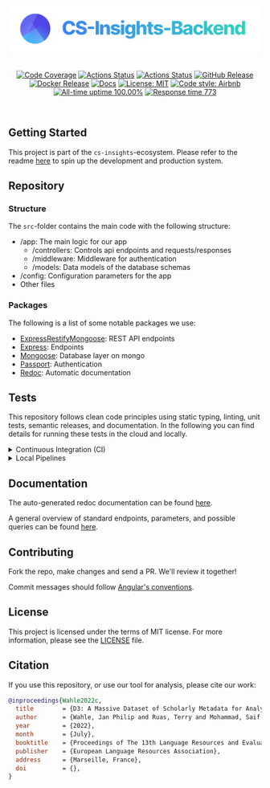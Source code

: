 <br/>
<div align="center">
  <a href="https://cs-insights.uni-goettingen.de">
    <img src="logo.png" alt="Logo" width="500">
  </a>
</div>
<br/>
<p align="center">
<a href="https://codecov.io/gh/gipplab/cs-insights-backend"><img alt="Code Coverage" src="https://codecov.io/gh/gipplab/cs-insights-backend/branch/main/graph/badge.svg?token=FW8MXQX5XK"/></a>
<a href="https://github.com/gipplab/cs-insights-backend/actions/workflows/release.yml"><img alt="Actions Status" src="https://github.com/gipplab/cs-insights-backend/actions/workflows/release.yml/badge.svg?branch=dev"></a>  
<a href="https://github.com/gipplab/cs-insights-backend/actions/workflows/main.yml"><img alt="Actions Status" src="https://github.com/gipplab/cs-insights-backend/actions/workflows/main.yml/badge.svg"></a>
<a href="https://github.com/gipplab/cs-insights-backend/releases"><img alt="GitHub Release" src="https://img.shields.io/github/v/release/gipplab/cs-insights-backend?sort=semver"></a>
<a href="https://hub.docker.com/repository/docker/jpelhaw/nlp-land-backend"><img alt="Docker Release" src="https://img.shields.io/docker/v/jpelhaw/nlp-land-backend?label=Docker"></a>
<a href="https://gipplab.github.io/cs-insights-backend/"><img alt="Docs" src="https://img.shields.io/badge/Docs-gh--pages-blue"></a>
<a href="https://github.com/ag-gipp/cs-insights-backend/blob/master/LICENSE"><img alt="License: MIT" src="https://black.readthedocs.io/en/stable/_static/license.svg"></a>
<a href="https://github.com/airbnb/javascript"><img alt="Code style: Airbnb" src="https://img.shields.io/badge/codestyle-Airbnb-success"></a>
<a href="https://gipplab.github.io/cs-insights-uptime/"><img alt="All-time uptime 100.00%" src="https://img.shields.io/endpoint?url=https%3A%2F%2Fraw.githubusercontent.com%2Fgipplab%2Fcs-insights-uptime%2FHEAD%2Fapi%2Fbackend%2Fuptime.json"></a>
<a href="https://gipplab.github.io/cs-insights-uptime/"><img alt="Response time 773" src="https://img.shields.io/endpoint?url=https%3A%2F%2Fraw.githubusercontent.com%2Fgipplab%2Fcs-insights-uptime%2FHEAD%2Fapi%2Fbackend%2Fresponse-time.json"></a>
</p>
<br/>

## Getting Started

This project is part of the `cs-insights`-ecosystem. Please refer to the readme [here](https://github.com/gipplab/cs-insights-main) to spin up the development and production system.

## Repository
### Structure
The `src`-folder contains the main code with the following structure:
- /app: The main logic for our app
  - /controllers: Controls api endpoints and requests/responses
  - /middleware: Middleware for authentication
  - /models: Data models of the database schemas
- /config: Configuration parameters for the app
- Other files

### Packages
The following is a list of some notable packages we use:
- [ExpressRestifyMongoose](https://florianholzapfel.github.io/express-restify-mongoose/v1/): REST API endpoints
- [Express](https://expressjs.com): Endpoints
- [Mongoose](https://mongoosejs.com): Database layer on mongo
- [Passport](https://www.passportjs.org): Authentication
- [Redoc](https://github.com/Redocly/redoc): Automatic documentation
    
## Tests
This repository follows clean code principles using static typing, linting, unit tests, semantic releases, and documentation. In the following you can find details for running these tests in the cloud and locally.

<details> <summary> Continuous Integration (CI) </summary>

1. Whenever you create a pull request against the `dev` branch, typing, linting, and unit tests are checked.
2. Whenever a maintainer or admin creates a pull request from the `dev` to the `main` branch, a new release, docker image, documentation, and coverage report is generated.

</details>

<details> <summary> Local Pipelines </summary>

To run these CI pipelines such as tests and linting locally install [act](https://github.com/nektos/act). With act you can run CI tests in docker containers the way they are run on GitHub actions.

To run the full check suite with act you need the full ubuntu image (>12GB) and then execute:
```shell
act
```

To run a single check like the Test from the pipeline, execute:
```shell
act -j Test
```

You can also run the tests without act using:
```shell
npm run test
npm run lint
```

We use an additional npm script `test2` to make it easier to run specific tests using `grep`:
```shell
npm run test2 -- -g <query>
```
This will not generate a code coverage report and by replacing `<query>` with
e.g. `topics` only tests or test groups that contain the word `topics` will be run.

</details>


## Documentation
The auto-generated redoc documentation can be found [here](https://gipplab.github.io/cs-insights-backend/).

A general overview of standard endpoints, parameters, and possible queries can be found [here](https://florianholzapfel.github.io/express-restify-mongoose/v1/).

    
## Contributing
Fork the repo, make changes and send a PR. We'll review it together!

Commit messages should follow [Angular's conventions](https://github.com/conventional-changelog/conventional-changelog/tree/master/packages/conventional-changelog-angular).

## License
This project is licensed under the terms of MIT license. For more information, please see the [LICENSE](LICENSE) file.

## Citation
If you use this repository, or use our tool for analysis, please cite our work:

```bib
@inproceedings{Wahle2022c,
  title        = {D3: A Massive Dataset of Scholarly Metadata for Analyzing the State of Computer Science Research},
  author       = {Wahle, Jan Philip and Ruas, Terry and Mohammad, Saif M. and Gipp, Bela},
  year         = {2022},
  month        = {July},
  booktitle    = {Proceedings of The 13th Language Resources and Evaluation Conference},
  publisher    = {European Language Resources Association},
  address      = {Marseille, France},
  doi          = {},
}
```
